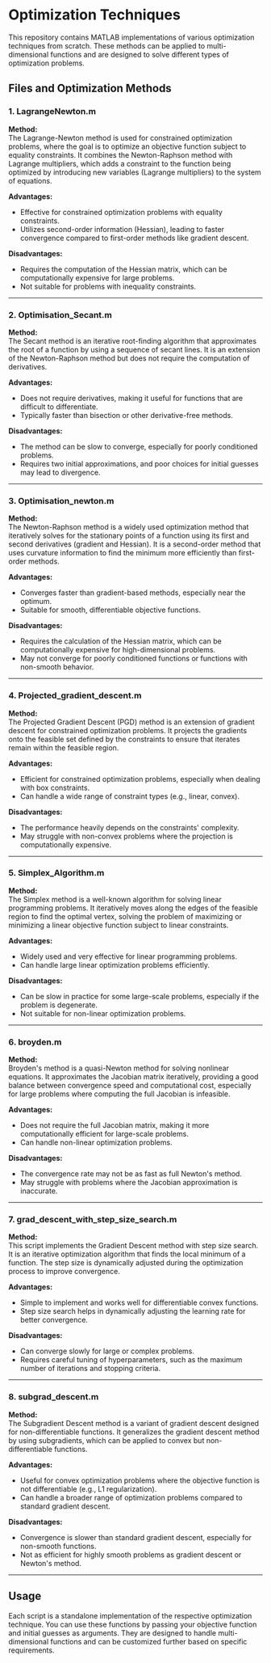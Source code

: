 # Optimization Techniques

This repository contains MATLAB implementations of various optimization techniques from scratch. These methods can be applied to multi-dimensional functions and are designed to solve different types of optimization problems.

## Files and Optimization Methods

### 1. LagrangeNewton.m

**Method:**  
The Lagrange-Newton method is used for constrained optimization problems, where the goal is to optimize an objective function subject to equality constraints. It combines the Newton-Raphson method with Lagrange multipliers, which adds a constraint to the function being optimized by introducing new variables (Lagrange multipliers) to the system of equations.

**Advantages:**
- Effective for constrained optimization problems with equality constraints.
- Utilizes second-order information (Hessian), leading to faster convergence compared to first-order methods like gradient descent.

**Disadvantages:**
- Requires the computation of the Hessian matrix, which can be computationally expensive for large problems.
- Not suitable for problems with inequality constraints.

---

### 2. Optimisation_Secant.m

**Method:**  
The Secant method is an iterative root-finding algorithm that approximates the root of a function by using a sequence of secant lines. It is an extension of the Newton-Raphson method but does not require the computation of derivatives.

**Advantages:**
- Does not require derivatives, making it useful for functions that are difficult to differentiate.
- Typically faster than bisection or other derivative-free methods.

**Disadvantages:**
- The method can be slow to converge, especially for poorly conditioned problems.
- Requires two initial approximations, and poor choices for initial guesses may lead to divergence.

---

### 3. Optimisation_newton.m

**Method:**  
The Newton-Raphson method is a widely used optimization method that iteratively solves for the stationary points of a function using its first and second derivatives (gradient and Hessian). It is a second-order method that uses curvature information to find the minimum more efficiently than first-order methods.

**Advantages:**
- Converges faster than gradient-based methods, especially near the optimum.
- Suitable for smooth, differentiable objective functions.

**Disadvantages:**
- Requires the calculation of the Hessian matrix, which can be computationally expensive for high-dimensional problems.
- May not converge for poorly conditioned functions or functions with non-smooth behavior.

---

### 4. Projected_gradient_descent.m

**Method:**  
The Projected Gradient Descent (PGD) method is an extension of gradient descent for constrained optimization problems. It projects the gradients onto the feasible set defined by the constraints to ensure that iterates remain within the feasible region.

**Advantages:**
- Efficient for constrained optimization problems, especially when dealing with box constraints.
- Can handle a wide range of constraint types (e.g., linear, convex).

**Disadvantages:**
- The performance heavily depends on the constraints' complexity.
- May struggle with non-convex problems where the projection is computationally expensive.

---

### 5. Simplex_Algorithm.m

**Method:**  
The Simplex method is a well-known algorithm for solving linear programming problems. It iteratively moves along the edges of the feasible region to find the optimal vertex, solving the problem of maximizing or minimizing a linear objective function subject to linear constraints.

**Advantages:**
- Widely used and very effective for linear programming problems.
- Can handle large linear optimization problems efficiently.

**Disadvantages:**
- Can be slow in practice for some large-scale problems, especially if the problem is degenerate.
- Not suitable for non-linear optimization problems.

---

### 6. broyden.m

**Method:**  
Broyden's method is a quasi-Newton method for solving nonlinear equations. It approximates the Jacobian matrix iteratively, providing a good balance between convergence speed and computational cost, especially for large problems where computing the full Jacobian is infeasible.

**Advantages:**
- Does not require the full Jacobian matrix, making it more computationally efficient for large-scale problems.
- Can handle non-linear optimization problems.

**Disadvantages:**
- The convergence rate may not be as fast as full Newton's method.
- May struggle with problems where the Jacobian approximation is inaccurate.

---

### 7. grad_descent_with_step_size_search.m

**Method:**  
This script implements the Gradient Descent method with step size search. It is an iterative optimization algorithm that finds the local minimum of a function. The step size is dynamically adjusted during the optimization process to improve convergence.

**Advantages:**
- Simple to implement and works well for differentiable convex functions.
- Step size search helps in dynamically adjusting the learning rate for better convergence.

**Disadvantages:**
- Can converge slowly for large or complex problems.
- Requires careful tuning of hyperparameters, such as the maximum number of iterations and stopping criteria.

---

### 8. subgrad_descent.m

**Method:**  
The Subgradient Descent method is a variant of gradient descent designed for non-differentiable functions. It generalizes the gradient descent method by using subgradients, which can be applied to convex but non-differentiable functions.

**Advantages:**
- Useful for convex optimization problems where the objective function is not differentiable (e.g., L1 regularization).
- Can handle a broader range of optimization problems compared to standard gradient descent.

**Disadvantages:**
- Convergence is slower than standard gradient descent, especially for non-smooth functions.
- Not as efficient for highly smooth problems as gradient descent or Newton's method.

---

## Usage
Each script is a standalone implementation of the respective optimization technique. You can use these functions by passing your objective function and initial guesses as arguments. They are designed to handle multi-dimensional functions and can be customized further based on specific requirements.

